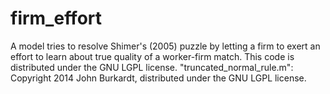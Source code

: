 # firm_effort
A model tries to resolve Shimer's (2005) puzzle by letting a firm to exert an effort to learn about true quality of a worker-firm match.
This code is distributed under the GNU LGPL license.
"truncated_normal_rule.m": Copyright 2014 John Burkardt, distributed under the GNU LGPL license.
